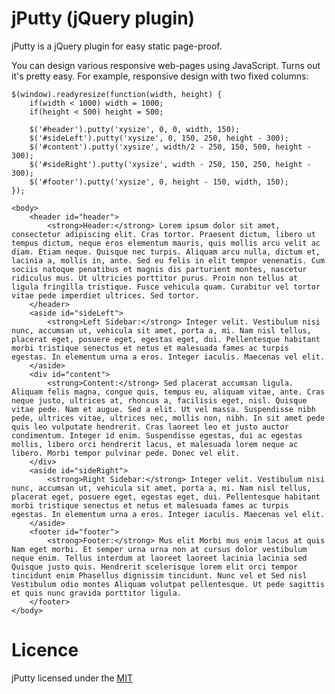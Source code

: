 jPutty (jQuery plugin)
=================
jPutty is a jQuery plugin for easy static page-proof.

You can design various responsive web-pages using JavaScript. Turns out it's pretty easy. For example, responsive design with two fixed columns:

	$(window).readyresize(function(width, height) {
		if(width < 1000) width = 1000;
		if(height < 500) height = 500;
			
		$('#header').putty('xysize', 0, 0, width, 150);
		$('#sideLeft').putty('xysize', 0, 150, 250, height - 300);
		$('#content').putty('xysize', width/2 - 250, 150, 500, height - 300);
		$('#sideRight').putty('xysize', width - 250, 150, 250, height - 300);
		$('#footer').putty('xysize', 0, height - 150, width, 150);
	});

	<body>
		<header id="header">
			<strong>Header:</strong> Lorem ipsum dolor sit amet, consectetur adipiscing elit. Cras tortor. Praesent dictum, libero ut tempus dictum, neque eros elementum mauris, quis mollis arcu velit ac diam. Etiam neque. Quisque nec turpis. Aliquam arcu nulla, dictum et, lacinia a, mollis in, ante. Sed eu felis in elit tempor venenatis. Cum sociis natoque penatibus et magnis dis parturient montes, nascetur ridiculus mus. Ut ultricies porttitor purus. Proin non tellus at ligula fringilla tristique. Fusce vehicula quam. Curabitur vel tortor vitae pede imperdiet ultrices. Sed tortor.
		</header>
		<aside id="sideLeft">
			<strong>Left Sidebar:</strong> Integer velit. Vestibulum nisi nunc, accumsan ut, vehicula sit amet, porta a, mi. Nam nisl tellus, placerat eget, posuere eget, egestas eget, dui. Pellentesque habitant morbi tristique senectus et netus et malesuada fames ac turpis egestas. In elementum urna a eros. Integer iaculis. Maecenas vel elit.
		</aside>
		<div id="content">
			<strong>Content:</strong> Sed placerat accumsan ligula. Aliquam felis magna, congue quis, tempus eu, aliquam vitae, ante. Cras neque justo, ultrices at, rhoncus a, facilisis eget, nisl. Quisque vitae pede. Nam et augue. Sed a elit. Ut vel massa. Suspendisse nibh pede, ultrices vitae, ultrices nec, mollis non, nibh. In sit amet pede quis leo vulputate hendrerit. Cras laoreet leo et justo auctor condimentum. Integer id enim. Suspendisse egestas, dui ac egestas mollis, libero orci hendrerit lacus, et malesuada lorem neque ac libero. Morbi tempor pulvinar pede. Donec vel elit.
		</div>
		<aside id="sideRight">
			<strong>Right Sidebar:</strong> Integer velit. Vestibulum nisi nunc, accumsan ut, vehicula sit amet, porta a, mi. Nam nisl tellus, placerat eget, posuere eget, egestas eget, dui. Pellentesque habitant morbi tristique senectus et netus et malesuada fames ac turpis egestas. In elementum urna a eros. Integer iaculis. Maecenas vel elit.
		</aside>
		<footer id="footer">
			<strong>Footer:</strong> Mus elit Morbi mus enim lacus at quis Nam eget morbi. Et semper urna urna non at cursus dolor vestibulum neque enim. Tellus interdum at laoreet laoreet lacinia lacinia sed Quisque justo quis. Hendrerit scelerisque lorem elit orci tempor tincidunt enim Phasellus dignissim tincidunt. Nunc vel et Sed nisl Vestibulum odio montes Aliquam volutpat pellentesque. Ut pede sagittis et quis nunc gravida porttitor ligula.
		</footer>
	</body>

Licence
=================
jPutty licensed under the [MIT](http://opensource.org/licenses/MIT)